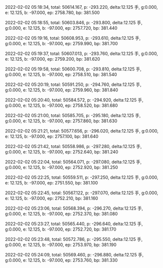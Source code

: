 2022-02-02 05:18:34, total: 50614.167, p: -293.220, delta:12.125 手, g:0.000, e: 12.125, b: -97.000, ep: 2758.780, bp: 381.500

2022-02-02 05:18:55, total: 50603.846, p: -293.800, delta:12.125 手, g:0.000, e: 12.125, b: -97.000, ep: 2757.720, bp: 381.440

2022-02-02 05:19:16, total: 50608.953, p: -293.610, delta:12.125 手, g:0.000, e: 12.125, b: -97.000, ep: 2759.990, bp: 381.700

2022-02-02 05:19:37, total: 50607.013, p: -293.760, delta:12.125 手, g:0.000, e: 12.125, b: -97.000, ep: 2759.200, bp: 381.620

2022-02-02 05:19:58, total: 50600.708, p: -293.810, delta:12.125 手, g:0.000, e: 12.125, b: -97.000, ep: 2758.510, bp: 381.540

2022-02-02 05:20:19, total: 50591.250, p: -294.760, delta:12.125 手, g:0.000, e: 12.125, b: -97.000, ep: 2759.960, bp: 381.840

2022-02-02 05:20:40, total: 50584.572, p: -294.920, delta:12.125 手, g:0.000, e: 12.125, b: -97.000, ep: 2758.520, bp: 381.680

2022-02-02 05:21:00, total: 50585.705, p: -295.180, delta:12.125 手, g:0.000, e: 12.125, b: -97.000, ep: 2757.860, bp: 381.630

2022-02-02 05:21:21, total: 50577.656, p: -296.020, delta:12.125 手, g:0.000, e: 12.125, b: -97.000, ep: 2757.100, bp: 381.640

2022-02-02 05:21:42, total: 50558.986, p: -297.280, delta:12.125 手, g:0.000, e: 12.125, b: -97.000, ep: 2752.640, bp: 381.240

2022-02-02 05:22:04, total: 50564.071, p: -297.080, delta:12.125 手, g:0.000, e: 12.125, b: -97.000, ep: 2752.920, bp: 381.250

2022-02-02 05:22:25, total: 50559.511, p: -297.250, delta:12.125 手, g:0.000, e: 12.125, b: -97.000, ep: 2751.550, bp: 381.100

2022-02-02 05:22:45, total: 50567.122, p: -297.070, delta:12.125 手, g:0.000, e: 12.125, b: -97.000, ep: 2752.210, bp: 381.160

2022-02-02 05:23:06, total: 50568.394, p: -296.270, delta:12.125 手, g:0.000, e: 12.125, b: -97.000, ep: 2752.370, bp: 381.080

2022-02-02 05:23:27, total: 50565.440, p: -296.640, delta:12.125 手, g:0.000, e: 12.125, b: -97.000, ep: 2752.720, bp: 381.170

2022-02-02 05:23:48, total: 50572.786, p: -295.550, delta:12.125 手, g:0.000, e: 12.125, b: -97.000, ep: 2753.970, bp: 381.190

2022-02-02 05:24:09, total: 50569.460, p: -296.880, delta:12.125 手, g:0.000, e: 12.125, b: -97.000, ep: 2753.760, bp: 381.330
